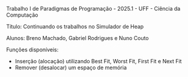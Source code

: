 Trabalho I de Paradigmas de Programação - 2025.1 - UFF - Ciência da Computação

Título: Continuando os trabalhos no Simulador de Heap

Alunos: Breno Machado, Gabriel Rodrigues e Nuno Couto

Funções disponíveis:
- Inserção (alocação) utilizando Best Fit, Worst Fit, First Fit e Next Fit
- Remover (desalocar) um espaço de memória
